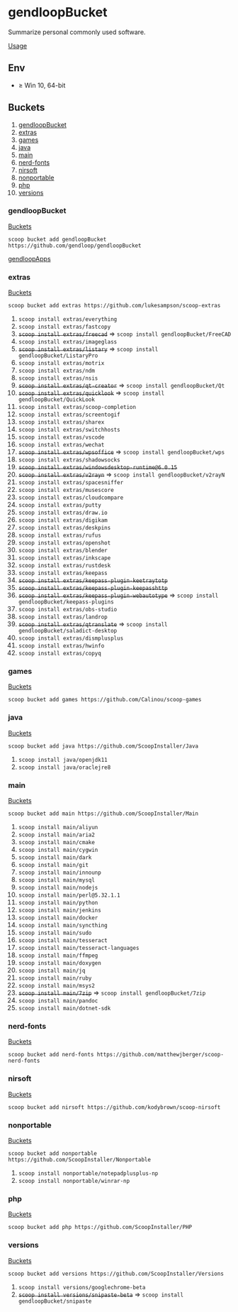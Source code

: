 # gendloopBucket

Summarize personal commonly used software.

[Usage](https://github.com/gendloop/gendloopBucket/wiki)

## Env

* $\ge$ Win 10,  64-bit

## Buckets

1. [gendloopBucket](#gendloopbucket-1)
2. [extras](#extras)
3. [games](#games)
4. [java](#java)
5. [main](#main)
6. [nerd-fonts](#nerd-fonts)
7. [nirsoft](#nirsoft)
8. [nonportable](#nonportable)
9. [php](#php)
10. [versions](#versions)

### gendloopBucket

[Buckets](#buckets)

`scoop bucket add gendloopBucket https://github.com/gendloop/gendloopBucket`

[gendloopApps](https://github.com/gendloop/gendloopApps)

### extras

[Buckets](#buckets)

`scoop bucket add extras https://github.com/lukesampson/scoop-extras`

1. `scoop install extras/everything`
2. `scoop install extras/fastcopy`
3. ~~`scoop install extras/freecad`~~ => `scoop install gendloopBucket/FreeCAD`
4. `scoop install extras/imageglass`
5. ~~`scoop install extras/listary`~~ => `scoop install gendloopBucket/ListaryPro`
6. `scoop install extras/motrix`
7. `scoop install extras/ndm`
8. `scoop install extras/nsis`
9. ~~`scoop install extras/qt-creator`~~ => `scoop install gendloopBucket/Qt`
10. ~~`scoop install extras/quicklook`~~ => `scoop install gendloopBucket/QuickLook`
11. `scoop install extras/scoop-completion`
12. `scoop install extras/screentogif`
13. `scoop install extras/sharex`
14. `scoop install extras/switchhosts`
15. `scoop install extras/vscode`
16. `scoop install extras/wechat`
17. ~~`scoop install extras/wpsoffice`~~ => `scoop install gendloopBucket/wps`
18. `scoop install extras/shadowsocks`
19. ~~`scoop install extras/windowsdesktop-runtime@6.0.15`~~
20. ~~`scoop install extras/v2rayn`~~ => `scoop install gendloopBucket/v2rayN`
21. `scoop install extras/spacesniffer`
22. `scoop install extras/musescore`
23. `scoop install extras/cloudcompare`
24. `scoop install extras/putty`
25. `scoop install extras/draw.io`
26. `scoop install extras/digikam`
27. `scoop install extras/deskpins`
28. `scoop install extras/rufus`
29. `scoop install extras/openshot`
30. `scoop install extras/blender`
31. `scoop install extras/inkscape`
32. `scoop install extras/rustdesk`
33. `scoop install extras/keepass`
34. ~~`scoop install extras/keepass-plugin-keetraytotp`~~
35. ~~`scoop install extras/keepass-plugin-keepasshttp`~~
36. ~~`scoop install extras/keepass-plugin-webautotype`~~ => `scoop install gendloopBucket/keepass-plugins`
37. `scoop install extras/obs-studio`
38. `scoop install extras/landrop`
39. ~~`scoop install extras/qtranslate`~~ => `scoop install gendloopBucket/saladict-desktop` 
40. `scoop install extras/dismplusplus`
41. `scoop install extras/hwinfo`
42. `scoop install extras/copyq` 

### games

[Buckets](#buckets)

`scoop bucket add games https://github.com/Calinou/scoop-games`



### java

[Buckets](#buckets)

`scoop bucket add java https://github.com/ScoopInstaller/Java`

1. `scoop install java/openjdk11`
2. `scoop install java/oraclejre8`

### main

[Buckets](#buckets)

`scoop bucket add main https://github.com/ScoopInstaller/Main`

1. `scoop install main/aliyun`
2. `scoop install main/aria2`
3. `scoop install main/cmake`
4. `scoop install main/cygwin`
5. `scoop install main/dark`
6. `scoop install main/git`
7. `scoop install main/innounp`
8. `scoop install main/mysql`
9. `scoop install main/nodejs`
10. `scoop install main/perl@5.32.1.1`
11. `scoop install main/python`
12. `scoop install main/jenkins`
13. `scoop install main/docker`
14. `scoop install main/syncthing`
15. `scoop install main/sudo`
16. `scoop install main/tesseract`
17. `scoop install main/tesseract-languages`
18. `scoop install main/ffmpeg`
19. `scoop install main/doxygen`
20. `scoop install main/jq`
21. `scoop install main/ruby`
22. `scoop install main/msys2`
23. ~~`scoop install main/7zip`~~ => `scoop install gendloopBucket/7zip`
24. `scoop install main/pandoc`
25. `scoop install main/dotnet-sdk` 

### nerd-fonts

[Buckets](#buckets)

`scoop bucket add nerd-fonts https://github.com/matthewjberger/scoop-nerd-fonts`



### nirsoft

[Buckets](#buckets)

`scoop bucket add nirsoft https://github.com/kodybrown/scoop-nirsoft`



### nonportable

[Buckets](#buckets)

`scoop bucket add nonportable https://github.com/ScoopInstaller/Nonportable`

1. `scoop install nonportable/notepadplusplus-np`
2. `scoop install nonportable/winrar-np`

### php

[Buckets](#buckets)

`scoop bucket add php https://github.com/ScoopInstaller/PHP`



### versions

[Buckets](#buckets)

`scoop bucket add versions https://github.com/ScoopInstaller/Versions`

1. `scoop install versions/googlechrome-beta`
1. ~~`scoop install versions/snipaste-beta`~~ => `scoop install gendloopBucket/snipaste` 

